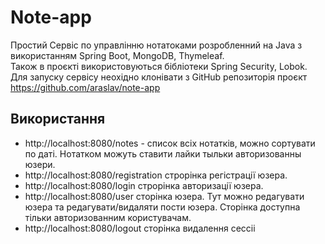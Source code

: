 # Note-app

Простий Сервіс по управлінню нотатоками розробленний на Java з використанням Spring Boot, MongoDB, Thymeleaf.
<br>
Також в проєкті використовуються бібліотеки Spring Security, Lobok.
<br>
Для запуску сервісу неохідно клонівати з GitHub репозиторія проєкт
https://github.com/araslav/note-app

## Використання
- http://localhost:8080/notes - список всіх нотатків, можно сортувати по даті. Нотатком можуть ставити лайки тыльки авторизованны юзери.
- http://localhost:8080/registration строрінка регістрації юзера.
- http://localhost:8080/login строрінка авторизації юзера.
- http://localhost:8080/user сторінка юзера. Тут можно редагувати юзера та редагувати/видаляти пости юзера. Сторінка доступна тільки авторизованним користувачам.
- http://localhost:8080/logout сторінка видалення сессіі
